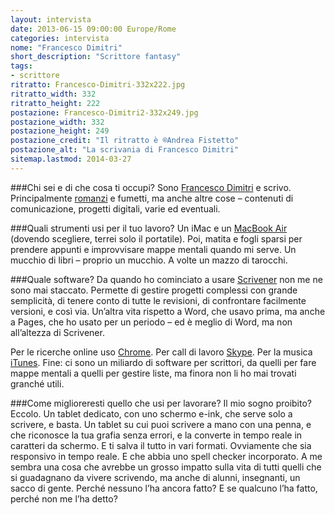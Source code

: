 ```yaml
---
layout: intervista
date: 2013-06-15 09:00:00 Europe/Rome
categories: intervista
nome: "Francesco Dimitri"
short_description: "Scrittore fantasy"
tags:
- scrittore
ritratto: Francesco-Dimitri-332x222.jpg
ritratto_width: 332
ritratto_height: 222
postazione: Francesco-Dimitri2-332x249.jpg
postazione_width: 332
postazione_height: 249
postazione_credit: "Il ritratto è ®Andrea Fistetto"
postazione_alt: "La scrivania di Francesco Dimitri"
sitemap.lastmod: 2014-03-27
---
```

###Chi sei e di che cosa ti occupi?
Sono [Francesco Dimitri][1] e scrivo. Principalmente [romanzi][2] e fumetti, ma anche altre cose – contenuti di comunicazione, progetti digitali, varie ed eventuali.

###Quali strumenti usi per il tuo lavoro?
Un iMac e un [MacBook Air][mbair] (dovendo scegliere, terrei solo il portatile). Poi, matita e fogli sparsi per prendere appunti e improvvisare mappe mentali quando mi serve. Un mucchio di libri – proprio un mucchio. A volte un mazzo di tarocchi.

###Quale software?
Da quando ho cominciato a usare [Scrivener][scrivener] non me ne sono mai staccato. Permette di gestire progetti complessi con grande semplicità, di tenere conto di tutte le revisioni, di confrontare facilmente versioni, e così via. Un’altra vita rispetto a Word, che usavo prima, ma anche a Pages, che ho usato per un periodo – ed è meglio di Word, ma non all’altezza di Scrivener.

Per le ricerche online uso [Chrome][gchrome]. Per call di lavoro [Skype][skype]. Per la musica [iTunes][itunes]. Fine: ci sono un miliardo di software per scrittori, da quelli per fare mappe mentali a quelli per gestire liste, ma finora non li ho mai trovati granché utili.

###Come miglioreresti quello che usi per lavorare?
Il mio sogno proibito? Eccolo. Un tablet dedicato, con uno schermo e-ink, che serve solo a scrivere, e basta. Un tablet su cui puoi scrivere a mano con una penna, e che riconosce la tua grafia senza errori, e la converte in tempo reale in caratteri da schermo. E ti salva il tutto in vari formati. Ovviamente che sia responsivo in tempo reale. E che abbia uno spell checker incorporato. A me sembra una cosa che avrebbe un grosso impatto sulla vita di tutti quelli che si guadagnano da vivere scrivendo, ma anche di alunni, insegnanti, un sacco di gente. Perché nessuno l’ha ancora fatto? E se qualcuno l’ha fatto, perché non me l’ha detto?


[1]: http://francescodimitri.co.uk/ "Sito web di Francesco Dimitri"
[2]: http://www.amazon.it/s?_encoding=UTF8&amp;field-author=Francesco%20Dimitri&amp;search-alias=stripbooks "Amazon.it: libri di Francesco Dimitri"
[mbair]: http://www.apple.com/it/macbook-air/ "Apple Macbook Air"
[gchrome]: http://www.google.com/chrome/
[scrivener]: http://literatureandlatte.com/scrivener.php "Scrivener: The biggest software advance for writers since the word processor"
[skype]: http://www.skype.com "Microsoft Skype"
[itunes]: https://itunes.apple.com "Apple iTunes: scarica musica, film e altro."
